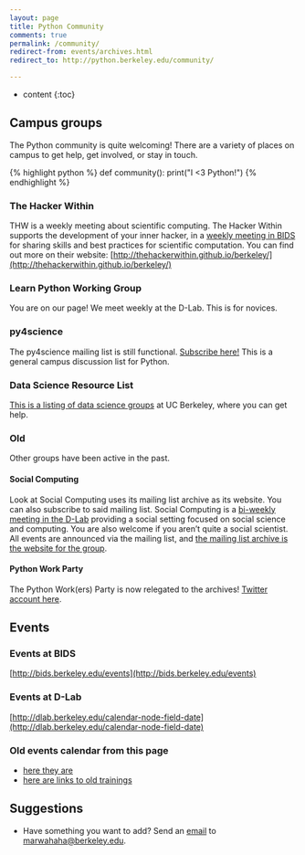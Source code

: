 ```yaml
---
layout: page
title: Python Community
comments: true
permalink: /community/
redirect-from: events/archives.html
redirect_to: http://python.berkeley.edu/community/

---
```


* content
{:toc}

## Campus groups
The Python community is quite welcoming! There are a variety of places on campus to get help, get involved, or stay in touch.

{% highlight python %}
def community():
    print("I <3 Python!")
{% endhighlight %}

### The Hacker Within 
THW is a weekly meeting about scientific computing.
The Hacker Within supports the development of your inner hacker, in a [weekly meeting in BIDS](http://bids.berkeley.edu/about/directions-and-travel) for sharing skills and best practices for scientific computation. You can find out more on their website: [http://thehackerwithin.github.io/berkeley/](http://thehackerwithin.github.io/berkeley/)


### Learn Python Working Group
You are on our page! We meet weekly at the D-Lab. This is for novices.

### py4science
The py4science mailing list is still functional. [Subscribe here!](https://calmail.berkeley.edu/manage/list/listinfo/py4science@lists.berkeley.edu) This is a general campus discussion list for Python.

### Data Science Resource List
[This is a listing of data science groups](http://marwahaha.github.io/datamap/support) at UC Berkeley, where you can get help.

### Old 
Other groups have been active in the past. 

#### Social Computing
Look at Social Computing uses its mailing list archive as its website. You can also subscribe to said mailing list.
Social Computing is a [bi-weekly meeting in the D-Lab](http://dlab.berkeley.edu/contact-and-address) providing a social setting focused on social science and computing. You are also welcome if you aren’t quite a social scientist. All events are announced via the mailing list, and [the mailing list archive is the website for the group](https://www.mail-archive.com/socialcomputing@lists.berkeley.edu/).

#### Python Work Party
The Python Work(ers) Party is now relegated to the archives! [Twitter account here](https://twitter.com/PyWorkParty).

## Events

### Events at BIDS
[http://bids.berkeley.edu/events](http://bids.berkeley.edu/events)

### Events at D-Lab
[http://dlab.berkeley.edu/calendar-node-field-date](http://dlab.berkeley.edu/calendar-node-field-date)

### Old events calendar from this page
* [here they are](/learnpython/events/archive)
* [here are links to old trainings](/learnpython/trainings)

## Suggestions
* Have something you want to add? Send an [email](mailto:marwahaha@berkeley.edu) to marwahaha@berkeley.edu.


